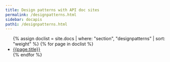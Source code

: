 ```yaml
---
title: Design patterns with API doc sites
permalink: /designpatterns.html
sidebar: docapis
path1: /designpatterns.html
---
```


<ul class="onPageMinitoc">
{% assign doclist = site.docs | where: "section", "designpatterns" | sort: "weight" %}
{% for page in doclist %}
<li class="level1"><a href="{{page.permalink | remove: "/" }}">{{page.title}}</a></li>
{% endfor %}
</ul>
